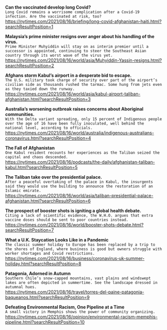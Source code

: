 **Can the vaccinated develop long Covid?**\
`Long Covid remains a worrisome complication after a Covid-19 infection. Are the vaccinated at risk, too?`\
https://nytimes.com/2021/08/16/briefing/long-covid-afghanistan-haiti.html?searchResultPosition=1

**Malaysia’s prime minister resigns over anger about his handling of the virus.**\
`Prime Minister Muhyiddin will stay on as interim premier until a successor is appointed, continuing to steer the Southeast Asian country through its worst wave of the virus yet.`\
https://nytimes.com/2021/08/16/world/asia/Muhyiddin-Yassin-resigns.html?searchResultPosition=2

**Afghans storm Kabul’s airport in a desperate bid to escape.**\
`The U.S. military took charge of security over part of the airport’s civilian side as thousands rushed the tarmac. Some hung from jets even as they taxied down the runway.`\
https://nytimes.com/2021/08/16/world/asia/kabul-airport-taliban-afghanistan.html?searchResultPosition=3

**Australia’s worsening outbreak raises concerns about Aboriginal communities.**\
`With the Delta variant spreading, only 15 percent of Indigenous people over the age of 16 have been fully inoculated, well behind the national level, according to officials.`\
https://nytimes.com/2021/08/16/world/australia/indigenous-australians-coronavirus.html?searchResultPosition=4

**The Fall of Afghanistan**\
`One Kabul resident recounts her experiences as the Taliban seized the capital and chaos descended.`\
https://nytimes.com/2021/08/16/podcasts/the-daily/afghanistan-taliban-kabul.html?searchResultPosition=5

**The Taliban take over the presidential palace.**\
`After a peaceful overtaking of the palace in Kabul, the insurgents said they would use the building to announce the restoration of an Islamic emirate.`\
https://nytimes.com/2021/08/16/world/asia/taliban-presidential-palace-afghanistan.html?searchResultPosition=6

**The prospect of booster shots is igniting a global health debate.**\
`Citing a lack of scientific evidence, the W.H.O. argues that extra vaccine doses should be sent to poor countries instead.`\
https://nytimes.com/2021/08/16/world/booster-shots-debate.html?searchResultPosition=7

**What a U.K. Staycation Looks Like in a Pandemic**\
`The classic summer holiday to Europe has been replaced by a trip to the shores of England, where business is good but owners struggle with worker shortages and Covid restrictions.`\
https://nytimes.com/2021/08/16/business/coronavirus-uk-summer-holiday.html?searchResultPosition=8

**Patagonia, Adorned in Autumn**\
`Southern Chile’s snow-capped mountains, vast plains and windswept lakes are often depicted in summertime. See the landscape dressed in autumnal hues.`\
https://nytimes.com/2021/08/16/travel/torres-del-paine-patagonia-baqueanos.html?searchResultPosition=9

**Defeating Environmental Racism, One Pipeline at a Time**\
`A small victory in Memphis shows the power of community organizing. `\
https://nytimes.com/2021/08/16/opinion/environmental-racism-memphis-pipeline.html?searchResultPosition=10

